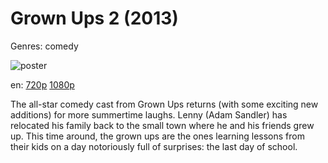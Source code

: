 # Grown Ups 2 (2013)

Genres: comedy

![poster](http://image.tmdb.org/t/p/w500/xVfzcl1fcTDA4T76enoHF80MR4n.jpg)

en:
  [720p](magnet:?xt=urn:btih:382400151E4673A19DC0FCB2AA78AD5DE7CD6E76&tr=udp://glotorrents.pw:6969/announce&tr=udp://tracker.opentrackr.org:1337/announce&tr=udp://torrent.gresille.org:80/announce&tr=udp://tracker.openbittorrent.com:80&tr=udp://tracker.coppersurfer.tk:6969&tr=udp://tracker.leechers-paradise.org:6969&tr=udp://p4p.arenabg.ch:1337&tr=udp://tracker.internetwarriors.net:1337)
  [1080p](magnet:?xt=urn:btih:DF3A83ED3EA446FFE09BF17B0E2D2EE6C6C9B2AD&tr=udp://glotorrents.pw:6969/announce&tr=udp://tracker.opentrackr.org:1337/announce&tr=udp://torrent.gresille.org:80/announce&tr=udp://tracker.openbittorrent.com:80&tr=udp://tracker.coppersurfer.tk:6969&tr=udp://tracker.leechers-paradise.org:6969&tr=udp://p4p.arenabg.ch:1337&tr=udp://tracker.internetwarriors.net:1337)
  


The all-star comedy cast from Grown Ups returns (with some exciting new additions) for more summertime laughs. Lenny (Adam Sandler) has relocated his family back to the small town where he and his friends grew up. This time around, the grown ups are the ones learning lessons from their kids on a day notoriously full of surprises: the last day of school.